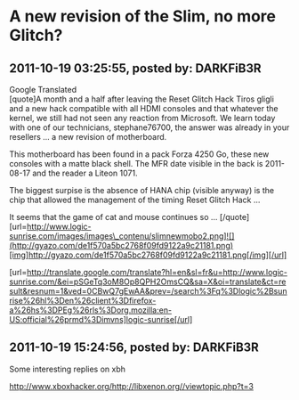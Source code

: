# A new revision of the Slim, no more Glitch?

## 2011-10-19 03:25:55, posted by: DARKFiB3R

Google Translated  
 [quote]A month and a half after leaving the Reset Glitch Hack Tiros gligli and a new hack compatible with all HDMI consoles and that whatever the kernel, we still had not seen any reaction from Microsoft. We learn today with one of our technicians, stephane76700, the answer was already in your resellers ... a new revision of motherboard.  
   
 This motherboard has been found in a pack Forza 4250 Go, these new consoles with a matte black shell. The MFR date visible in the back is 2011-08-17 and the reader a Liteon 1071.  
   
 The biggest surpise is the absence of HANA chip (visible anyway) is the chip that allowed the management of the timing Reset Glitch Hack ...  
   
 It seems that the game of cat and mouse continues so ... [/quote] [url=http://www.logic-sunrise.com/images/images\_contenu/slimnewmobo2.png]![](http://gyazo.com/de1f570a5bc2768f09fd9122a9c21181.png)[img]http://gyazo.com/de1f570a5bc2768f09fd9122a9c21181.png[/img][/url]  
   
 [url=http://translate.google.com/translate?hl=en&sl=fr&u=http://www.logic-sunrise.com/&ei=pSGeTq3oM8Op8QPH2OmsCQ&sa=X&oi=translate&ct=result&resnum=1&ved=0CBwQ7gEwAA&prev=/search%3Fq%3Dlogic%2Bsunrise%26hl%3Den%26client%3Dfirefox-a%26hs%3DPEg%26rls%3Dorg.mozilla:en-US:official%26prmd%3Dimvns]logic-sunrise[/url]

## 2011-10-19 15:24:56, posted by: DARKFiB3R

Some interesting replies on xbh  
   
 http://www.xboxhacker.org/http://libxenon.org//viewtopic.php?t=3